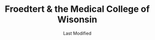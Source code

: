 ---
layout: location-page
date: Last Modified
description: "Local COVID-19 testing is available at Froedtert & the Medical College of Wisonsin in Milwaukee, Wisconsin, USA."
permalink: "locations/wisconsin/milwaukee/froedtert-and-the-medical-college-of-wisonsin/"
tags:
  - locations
  - wisconsin
title: Froedtert & the Medical College of Wisonsin
uniqueName: froedtert-and-the-medical-college-of-wisonsin
state: Wisconsin
stateAbbr: WI
hood: "Milwaukee"
address: "9200 W Wisconsin Ave"
city: "Milwaukee"
zip: "53226"
zipsNearby: "60002 61012 60013 60012 60014 60039 60020 60021 60030 60031 60001 60033 60034 60035 60037 60040 60041 60042 60044 60045 60046 60047 60048 60069 60050 60051 60060 60061 60064 60086 60088 60071 60072 60073 60075 60081 60083 60084 60079 60085 60087 60096 60097 60098 60099 53001 53002 53003 53505 53101 53916 53004 53103 53919 53104 53005 53008 53045 53006 53105 53922 53007 53108 53523 53010 53109 53011 53012 53013 53015 53525 53016 53017 53925 53110 53114 53531 53018 53115 53118 53119 53120 53019 53534 53020 53121 53122 53932 54935 54936 54937 53125 53538 53933 53126 53021 53127 53128 53022 53023 53024 53026 53129 53130 53132 53027 53029 53137 53031 53138 53032 53033 53034 53035 53036 53037 53545 53546 53547 53548 53549 53038 53039 53139 53140 53141 53142 53143 53144 53040 53042 53044 53147 53551 53046 53047 53048 53557 53148 53049 53559 53050 53051 53052 53056 53563 53201 53202 53203 53204 53205 53206 53207 53208 53209 53210 53211 53212 53213 53214 53215 53216 53217 53218 53219 53220 53221 53222 53223 53224 53225 53226 53227 53228 53233 53234 53235 53237 53259 53263 53267 53268 53274 53278 53288 53290 53293 53295 53057 53149 53150 53058 53059 53060 53061 53062 53152 53064 53153 53154 53065 53066 53069 53070 53156 53157 53072 53158 53073 53074 53159 53401 53402 53403 53404 53405 53406 53407 53408 53956 53957 53075 53579 53076 53167 53078 53079 53168 53080 53585 53081 53082 53083 53085 53170 53086 53171 53172 53176 53177 53178 53089 53091 53092 53097 53102 53179 53181 53182 53093 53183 53184 53185 53594 53094 53098 53146 53151 53186 53187 53188 53189 53963 53090 53095 53190 53191 53192 53099 53194 53195 53199 53244 60049 60092" 
mapUrl: "http://maps.apple.com/?q=Froedtert+and+the+Medical+College+of+Wisonsin&address=9200+W+Wisconsin+Ave,Milwaukee,Wisconsin,53226"
locationType: Drive-thru
phone: "414-805-2000"
website: "https://www.froedtert.com/coronavirus"
onlineBooking: undefined
closed: undefined
closedUpdate: April 21st, 2020
notes: "Privately owned. By appointment only. Requires phone screen."
days: Weekdays
hours: 8AM-4:45PM
ctaMessage: Learn more
ctaUrl: "https://www.froedtert.com/coronavirus"
---